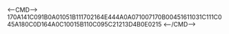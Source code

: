 <--CMD-->
170A141C091B0A01051B111702164E444A0A071007170B00451611031C111C045A180C0D164A0C10015B110C095C21213D4B0E0215
<--/CMD-->
